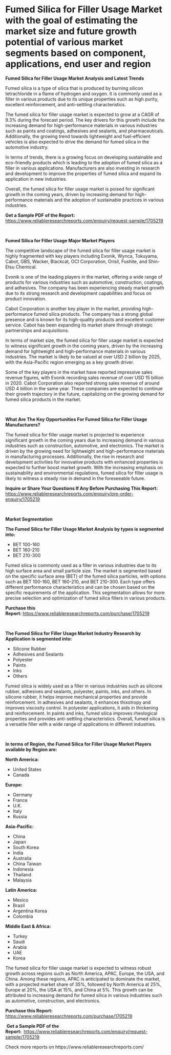 <p><h1>Fumed Silica for Filler Usage Market with the goal of estimating the market size and future growth potential of various market segments based on component, applications, end user and region</h1></p><p><strong>Fumed Silica for Filler Usage Market Analysis and Latest Trends</strong></p>
<p><p>Fumed silica is a type of silica that is produced by burning silicon tetrachloride in a flame of hydrogen and oxygen. It is commonly used as a filler in various products due to its unique properties such as high purity, excellent reinforcement, and anti-settling characteristics. </p><p>The fumed silica for filler usage market is expected to grow at a CAGR of 9.3% during the forecast period. The key drivers for this growth include the increasing demand for high-performance materials in various industries such as paints and coatings, adhesives and sealants, and pharmaceuticals. Additionally, the growing trend towards lightweight and fuel-efficient vehicles is also expected to drive the demand for fumed silica in the automotive industry.</p><p>In terms of trends, there is a growing focus on developing sustainable and eco-friendly products which is leading to the adoption of fumed silica as a filler in various applications. Manufacturers are also investing in research and development to improve the properties of fumed silica and expand its application in new industries.</p><p>Overall, the fumed silica for filler usage market is poised for significant growth in the coming years, driven by increasing demand for high-performance materials and the adoption of sustainable practices in various industries.</p></p>
<p><strong>Get a Sample PDF of the Report:&nbsp;</strong> <a href="https://www.reliableresearchreports.com/enquiry/request-sample/1705219">https://www.reliableresearchreports.com/enquiry/request-sample/1705219</a></p>
<p>&nbsp;</p>
<p><strong>Fumed Silica for Filler Usage Major Market Players</strong></p>
<p><p>The competitive landscape of the fumed silica for filler usage market is highly fragmented with key players including Evonik, Wynca, Tokuyama, Cabot, GBS, Wacker, Blackcat, OCI Corporation, Orisil, Fushite, and Shin-Etsu Chemical. </p><p>Evonik is one of the leading players in the market, offering a wide range of products for various industries such as automotive, construction, coatings, and adhesives. The company has been experiencing steady market growth due to its strong research and development capabilities and focus on product innovation.</p><p>Cabot Corporation is another key player in the market, providing high-performance fumed silica products. The company has a strong global presence and is known for its high-quality products and excellent customer service. Cabot has been expanding its market share through strategic partnerships and acquisitions.</p><p>In terms of market size, the fumed silica for filler usage market is expected to witness significant growth in the coming years, driven by the increasing demand for lightweight and high-performance materials in various industries. The market is likely to be valued at over USD 2 billion by 2025, with the Asia-Pacific region emerging as a key growth driver.</p><p>Some of the key players in the market have reported impressive sales revenue figures, with Evonik recording sales revenue of over USD 15 billion in 2020. Cabot Corporation also reported strong sales revenue of around USD 4 billion in the same year. These companies are expected to continue their growth trajectory in the future, capitalizing on the growing demand for fumed silica products in the market.</p></p>
<p>&nbsp;</p>
<p><strong>What Are The Key Opportunities For Fumed Silica for Filler Usage Manufacturers?</strong></p>
<p><p>The fumed silica for filler usage market is projected to experience significant growth in the coming years due to increasing demand in various industries such as construction, automotive, and electronics. The market is driven by the growing need for lightweight and high-performance materials in manufacturing processes. Additionally, the rise in research and development activities for innovative products with enhanced properties is expected to further boost market growth. With the increasing emphasis on sustainability and environmental regulations, fumed silica for filler usage is likely to witness a steady rise in demand in the foreseeable future.</p></p>
<p><strong>Inquire or Share Your Questions If Any Before Purchasing This Report:</strong> <a href="https://www.reliableresearchreports.com/enquiry/pre-order-enquiry/1705219">https://www.reliableresearchreports.com/enquiry/pre-order-enquiry/1705219</a></p>
<p>&nbsp;</p>
<p><strong>Market Segmentation</strong></p>
<p><strong>The Fumed Silica for Filler Usage Market Analysis by types is segmented into:</strong></p>
<p><ul><li>BET 100-160</li><li>BET 160-210</li><li>BET 210-300</li></ul></p>
<p><p>Fumed silica is commonly used as a filler in various industries due to its high surface area and small particle size. The market is segmented based on the specific surface area (BET) of the fumed silica particles, with options such as BET 100-160, BET 160-210, and BET 210-300. Each type offers different performance characteristics and can be chosen based on the specific requirements of the application. This segmentation allows for more precise selection and optimization of fumed silica fillers in various products.</p></p>
<p><strong>Purchase this Report:&nbsp;</strong><a href="https://www.reliableresearchreports.com/purchase/1705219">https://www.reliableresearchreports.com/purchase/1705219</a></p>
<p>&nbsp;</p>
<p><strong>The Fumed Silica for Filler Usage Market Industry Research by Application is segmented into:</strong></p>
<p><ul><li>Silicone Rubber</li><li>Adhesives and Sealants</li><li>Polyester</li><li>Paints</li><li>Inks</li><li>Others</li></ul></p>
<p><p>Fumed silica is widely used as a filler in various industries such as silicone rubber, adhesives and sealants, polyester, paints, inks, and others. In silicone rubber, it helps improve mechanical properties and provide reinforcement. In adhesives and sealants, it enhances thixotropy and improves viscosity control. In polyester applications, it aids in thickening and reinforcement. In paints and inks, fumed silica improves rheological properties and provides anti-settling characteristics. Overall, fumed silica is a versatile filler with a wide range of applications in different industries.</p></p>
<p>&nbsp;</p>
<p><strong>In terms of Region, the Fumed Silica for Filler Usage Market Players available by Region are:</strong></p>
<p>
    <p> <strong> North America: </strong>
        <ul>
            <li>United States</li>
            <li>Canada</li>
        </ul>
        </p> 
    <p> <strong> Europe: </strong>
        <ul>
            <li>Germany</li>
            <li>France</li>
            <li>U.K.</li>
            <li>Italy</li>
            <li>Russia</li>
        </ul>
        </p> 
    <p> <strong> Asia-Pacific: </strong>
        <ul>
            <li>China</li>
            <li>Japan</li>
            <li>South Korea</li>
            <li>India</li>
            <li>Australia</li>
            <li>China Taiwan</li>
            <li>Indonesia</li>
            <li>Thailand</li>
            <li>Malaysia</li>
        </ul>
        </p> 
    <p> <strong> Latin America: </strong>
        <ul>
            <li>Mexico</li>
            <li>Brazil</li>
            <li>Argentina Korea</li>
            <li>Colombia</li>
        </ul>
        </p> 
    <p> <strong> Middle East & Africa: </strong>
        <ul>
            <li>Turkey</li>
            <li>Saudi</li>
            <li>Arabia</li>
            <li>UAE</li>
            <li>Korea</li>
        </ul>
    </p>
    </p>
<p><p>The fumed silica for filler usage market is expected to witness robust growth across regions such as North America, APAC, Europe, the USA, and China. Among these regions, APAC is anticipated to dominate the market, with a projected market share of 35%, followed by North America at 25%, Europe at 20%, the USA at 15%, and China at 5%. This growth can be attributed to increasing demand for fumed silica in various industries such as automotive, construction, and electronics.</p></p>
<p><strong>Purchase this Report: </strong><a href="https://www.reliableresearchreports.com/purchase/1705219">https://www.reliableresearchreports.com/purchase/1705219</a></p>
<p>&nbsp;<strong>Get a Sample PDF of the Report:&nbsp;&nbsp;</strong><a href="https://www.reliableresearchreports.com/enquiry/request-sample/1705219">https://www.reliableresearchreports.com/enquiry/request-sample/1705219</a></p>
<p><strong></strong></p>
<p>Check more reports on https://www.reliableresearchreports.com/</p>